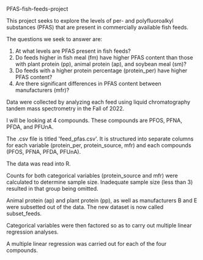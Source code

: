 PFAS-fish-feeds-project

This project seeks to explore the levels of per- and polyfluoroalkyl substances (PFAS) that are present in commercially available fish feeds. 

The questions we seek to answer are:
1. At what levels are PFAS present in fish feeds?
2. Do feeds higher in fish meal (fm) have higher PFAS content than those with plant protein (pp), animal protein (ap), and soybean meal (sm)?
3. Do feeds with a higher protein percentage (protein_per) have higher PFAS content?
4. Are there significant differences in PFAS content between manufacturers (mfr)?

Data were collected by analyzing each feed using liquid chromatography tandem mass spectrometry in the Fall of 2022. 

I will be looking at 4 compounds. These compounds are PFOS, PFNA, PFDA, and PFUnA. 

The .csv file is titled 'feed_pfas.csv'. It is structured into separate columns for each variable (protein_per, protein_source, mfr) and each compounds (PFOS, PFNA, PFDA, PFUnA).

The data was read into R.

Counts for both categorical variables (protein_source and mfr) were calculated to determine sample size. Inadequate sample size (less than 3) resulted in that group being omitted.

Animal protein (ap) and plant protein (pp), as well as manufacturers B and E were subsetted out of the data. The new dataset is now called subset_feeds.

Categorical variables were then factored so as to carry out multiple linear regression analyses.

A multiple linear regression was carried out for each of the four compounds.
